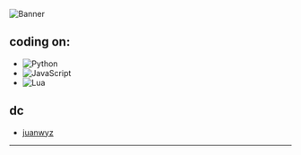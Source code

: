 ![Banner]([https://cdn.discordapp.com/attachments/1258591989729853492/1339425329508388874/hqdefault.png?ex=67aeac8b&is=67ad5b0b&hm=cd2faec30ab2e63131bd3e004782680e3548ca13c0adbe4c26b30309adad997d&](https://cdn.discordapp.com/attachments/1258591989729853492/1339425329508388874/hqdefault.png?ex=67aeac8b&is=67ad5b0b&hm=cd2faec30ab2e63131bd3e004782680e3548ca13c0adbe4c26b30309adad997d&))

## coding on:

- ![Python](https://img.shields.io/badge/Python-3776AB?style=flat&logo=python&logoColor=white)
- ![JavaScript](https://img.shields.io/badge/JavaScript-F7DF1E?style=flat&logo=javascript&logoColor=black)
- ![Lua](https://img.shields.io/badge/Lua-2C2D72?style=flat&logo=lua&logoColor=white)

## dc

- [juanwyz](https://discord.com/users/933055243065901106)

---
